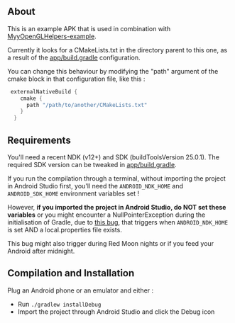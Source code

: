 About
-----

This is an example APK that is used in combination with 
[MyyOpenGLHelpers-example](https://github.com/Miouyouyou/MyyOpenGLHelpers-example).

Currently it looks for a CMakeLists.txt in the directory parent to this
one, as a result of the [app/build.gradle](./app/build.gradle) 
configuration.

You can change this behaviour by modifying the "path" argument of the
cmake block in that configuration file, like this :

```groovy
 externalNativeBuild {
    cmake {
      path "/path/to/another/CMakeLists.txt"
    }
  }
```

Requirements
------------

You'll need a recent NDK (v12+) and SDK (buildToolsVersion 25.0.1).
The required SDK version can be tweaked in 
[app/build.gradle](./app/build.gradle).

If you run the compilation through a terminal, without importing the
project in Android Studio first, you'll need the `ANDROID_NDK_HOME` and
`ANDROID_SDK_HOME` environment variables set !

However, **if you imported the project in Android Studio, do NOT set 
these variables** or you might encounter a NullPointerException during 
the initialisation of Gradle, due to 
[this bug](https://github.com/orrc/android-externalnativebuild-crash),
that triggers when `ANDROID_NDK_HOME` is set AND a local.properties file
exists.

This bug might also trigger during Red Moon nights or if you feed your 
Android after midnight.

Compilation and Installation
----------------------------

Plug an Android phone or an emulator and either :

* Run `./gradlew installDebug`
* Import the project through Android Studio and click the Debug icon


